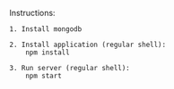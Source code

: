 Instructions:

    1. Install mongodb

    2. Install application (regular shell):
        npm install
    
    3. Run server (regular shell):
        npm start